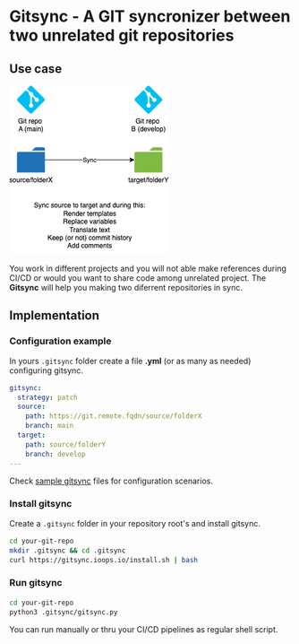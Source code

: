 # Gitsync - A GIT syncronizer between two unrelated git repositories

## Use case

![diagram](usecase.drawio.png)

You work in different projects and you will not able make references during CI/CD or would you want to share code among unrelated project. The **Gitsync** will help you making two diferrent repositories in sync.

## Implementation

### Configuration example

In yours ```.gitsync``` folder create a file **.yml** (or as many as needed) configuring gitsync.

```yaml
gitsync:
  strategy: patch
  source:
    path: https://git.remote.fqdn/source/folderX
    branch: main
  target:
    path: source/folderY
    branch: develop
---
```

Check [sample gitsync](.gitsync_sample) files for configuration scenarios.

### Install gitsync

Create a ```.gitsync``` folder in your repository root's and install gitsync.

```bash
cd your-git-repo
mkdir .gitsync && cd .gitsync
curl https://gitsync.ioops.io/install.sh | bash
```

### Run gitsync

```bash
cd your-git-repo
python3 .gitsync/gitsync.py
```

You can run manually or thru your CI/CD pipelines as regular shell script.
